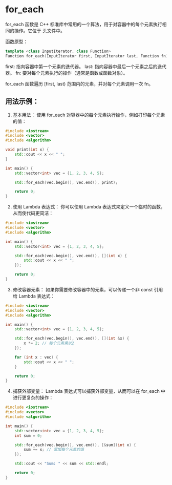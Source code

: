 # for_each

for_each 函数是 C++ 标准库中常用的一个算法，用于对容器中的每个元素执行相同的操作。它位于 <algorithm> 头文件中。

函数原型：
```cpp
template <class InputIterator, class Function>
Function for_each(InputIterator first, InputIterator last, Function fn);

```
first: 指向容器中第一个元素的迭代器。
last: 指向容器中最后一个元素之后的迭代器。
fn: 要对每个元素执行的操作（通常是函数或函数对象）。

for_each 函数遍历 [first, last) 范围内的元素，并对每个元素调用一次 fn。

## 用法示例：
1. 基本用法： 使用 for_each 对容器中的每个元素执行操作，例如打印每个元素的值：
```cpp
#include <iostream>
#include <vector>
#include <algorithm>

void print(int x) {
    std::cout << x << " ";
}

int main() {
    std::vector<int> vec = {1, 2, 3, 4, 5};

    std::for_each(vec.begin(), vec.end(), print);

    return 0;
}

```
2. 使用 Lambda 表达式： 你可以使用 Lambda 表达式来定义一个临时的函数，从而使代码更简洁：
```cpp
#include <iostream>
#include <vector>
#include <algorithm>

int main() {
    std::vector<int> vec = {1, 2, 3, 4, 5};

    std::for_each(vec.begin(), vec.end(), [](int x) {
        std::cout << x << " ";
    });

    return 0;
}

```
3. 修改容器元素： 如果你需要修改容器中的元素，可以传递一个非 const 引用给 Lambda 表达式：
```cpp
#include <iostream>
#include <vector>
#include <algorithm>

int main() {
    std::vector<int> vec = {1, 2, 3, 4, 5};

    std::for_each(vec.begin(), vec.end(), [](int &x) {
        x *= 2; // 每个元素乘以2
    });

    for (int x : vec) {
        std::cout << x << " ";
    }

    return 0;
}

```
4. 捕获外部变量： Lambda 表达式可以捕获外部变量，从而可以在 for_each 中进行更复杂的操作：
```cpp
#include <iostream>
#include <vector>
#include <algorithm>

int main() {
    std::vector<int> vec = {1, 2, 3, 4, 5};
    int sum = 0;

    std::for_each(vec.begin(), vec.end(), [&sum](int x) {
        sum += x; // 累加每个元素的值
    });

    std::cout << "Sum: " << sum << std::endl;

    return 0;
}

```





